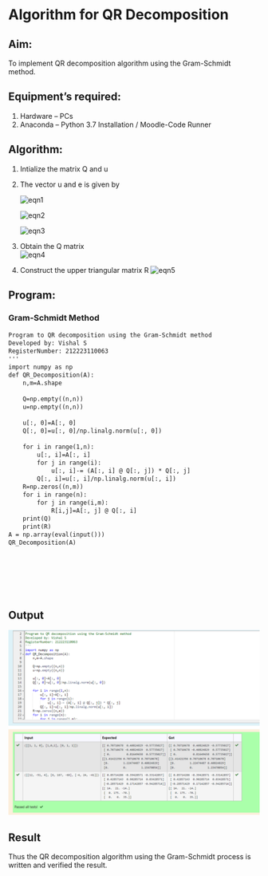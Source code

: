 # Algorithm for QR Decomposition
## Aim:
To implement QR decomposition algorithm using the Gram-Schmidt method.
## Equipment’s required:
1.	Hardware – PCs
2.	Anaconda – Python 3.7 Installation / Moodle-Code Runner
## Algorithm:
1.	Intialize the matrix Q and u
2.	The vector u and e is given by

    ![eqn1](./ex4.jpg)

    ![eqn2](./ex6.jpg)

    ![eqn3](./ex3.jpg)

3.	Obtain the Q matrix   
    ![eqn4](./ex1.jpg)
4.	Construct the upper triangular matrix R
    ![eqn5](./ex2.jpg)



## Program:
### Gram-Schmidt Method
```''' 
Program to QR decomposition using the Gram-Schmidt method
Developed by: Vishal S
RegisterNumber: 212223110063
'''
import numpy as np
def QR_Decomposition(A):
    n,m=A.shape
    
    Q=np.empty((n,n))
    u=np.empty((n,n))
    
    u[:, 0]=A[:, 0]
    Q[:, 0]=u[:, 0]/np.linalg.norm(u[:, 0])
    
    for i in range(1,n):
        u[:, i]=A[:, i]
        for j in range(i):
            u[:, i]-= (A[:, i] @ Q[:, j]) * Q[:, j]
        Q[:, i]=u[:, i]/np.linalg.norm(u[:, i])
    R=np.zeros((n,m))
    for i in range(n):
        for j in range(i,m):
            R[i,j]=A[:, j] @ Q[:, i]
    print(Q)
    print(R)
A = np.array(eval(input()))
QR_Decomposition(A)







```

## Output

![Output](/QRoutput.png)



## Result
Thus the QR decomposition algorithm using the Gram-Schmidt process is written and verified the result.